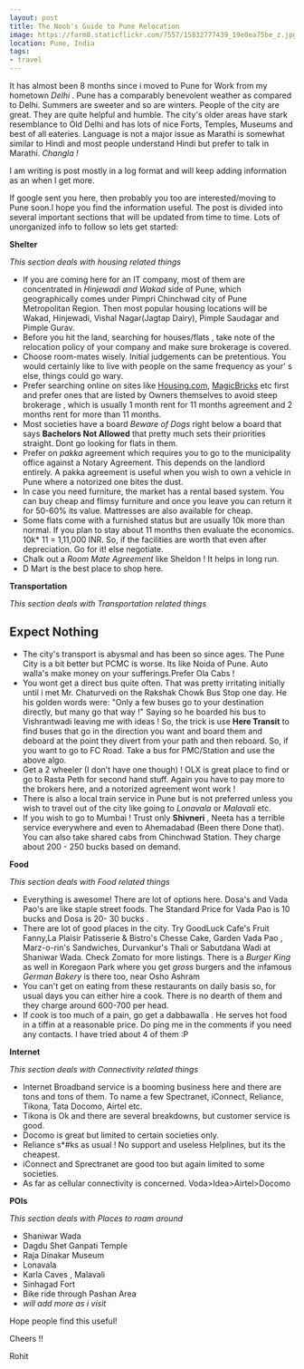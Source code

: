 ```yaml
---
layout: post
title: The Noob's Guide to Pune Relocation
image: https://farm8.staticflickr.com/7557/15832777439_19e0ea75be_z.jpg
location: Pune, India
tags:
- travel
---
```



It has almost been 8 months since i moved to Pune for Work from my hometown *Delhi* . Pune has a comparably benevolent weather as compared to Delhi. Summers are sweeter and so are winters. People of the city are great. They are quite helpful and humble. The city's older areas have stark resemblance to Old Delhi and has lots of nice Forts, Temples, Museums and best of all eateries. Language is not a major issue as Marathi is somewhat similar to Hindi and most people understand Hindi but prefer to talk in Marathi. *Changla !* 

I am writing is post mostly in a log format and will keep adding information as an when I get more. 

If google sent you here, then probably you too are interested/moving to Pune soon.I hope you find the information useful. The post is divided into several important sections that will be updated from time to time. Lots of unorganized info to follow so lets get started:

**Shelter**

*This section deals with housing related things*

- If you are coming here for an IT company, most of them are concentrated in *Hinjewadi and Wakad* side of Pune, which geographically comes under Pimpri Chinchwad city of Pune Metropolitan Region. Then most popular housing locations will be Wakad, Hinjewadi, Vishal Nagar(Jagtap Dairy), Pimple Saudagar and Pimple Gurav.
- Before you hit the land, searching for houses/flats , take note of the relocation policy of your company and make sure brokerage is covered.
- Choose room-mates wisely. Initial judgements can be pretentious. You would certainly like to live with people on the same frequency as your' s else, things could go wary. 
- Prefer searching online on sites like [Housing.com](http://housing.com/), [MagicBricks](http://www.magicbricks.com) etc first and prefer ones that are listed by Owners themselves to avoid steep brokerage , which is usually 1 month rent for 11 months agreement and 2 months rent for more than 11 months.
- Most societies have a board *Beware of Dogs* right below a board that says **Bachelors Not Allowed** that pretty much sets their priorities straight. Dont go looking for flats in them.
- Prefer on *pakka* agreement which requires you to go to the municipality office against a Notary Agreement. This depends on the landlord entirely. A pakka agreement is useful when you wish to own a vehicle in Pune where a notorized one bites the dust.
- In case you need furniture, the market has a rental based system. You can buy cheap and flimsy furniture and once you leave you can return it for 50-60% its value. Mattresses are also available for cheap.
- Some flats come with a furnished status but are usually 10k more than normal. If you plan to stay about 11 months then evaluate the economics. 10k* 11 = 1,11,000 INR. So, if the facilities are worth that even after depreciation. Go for it! else negotiate. 
- Chalk out a *Room Mate Agreement* like Sheldon ! It helps in long run.
- D Mart is the best place to shop here.

**Transportation**

*This section deals with Transportation related things*

Expect Nothing
--------------

- The city's transport is abysmal and has been so since ages. The Pune City is a bit better but PCMC is worse. Its like Noida of Pune. Auto walla's make money on your sufferings.Prefer Ola Cabs !
- You wont get a direct bus quite often. That was pretty irritating initially until i met Mr. Chaturvedi on the Rakshak Chowk Bus Stop one day. He his golden words were:  "Only a few buses go to your destination directly, but many go that way !" Saying so he boarded his bus to Vishrantwadi leaving me with ideas ! So, the trick is use **Here Transit** to find buses that go in the direction you want and board them and deboard at the point they divert from your path and then reboard. So, if you want to go to FC Road. Take a bus for PMC/Station and use the above algo.
- Get a 2 wheeler (I don’t have one though) ! OLX is great place to find or go to Rasta Peth for second hand stuff. Again you have to pay more to the brokers here, and a notorized agreement wont work !
- There is also a local train service in Pune but is not preferred unless you wish to travel out of the city like going to *Lonavala* or *Malavali* etc.
- If you wish to go to Mumbai ! Trust only **Shivneri** , Neeta has a terrible service everywhere and even to Ahemadabad (Been there Done that). You can also take shared cabs from Chinchwad Station. They charge about 200 - 250 bucks based on demand. 
  
**Food**

*This section deals with Food related things*

- Everything is awesome! There are lot of options here. Dosa's and Vada Pao's are like staple street foods. The Standard Price for Vada Pao is 10 bucks and Dosa is 20- 30 bucks .
- There are lot of good places in the city. Try GoodLuck Cafe's Fruit Fanny,La Plaisir Patisserie & Bistro's Chesse Cake, Garden Vada Pao , Marz-o-rin's Sandwiches, Durvankur's Thali or Sabutdana Wadi at Shaniwar Wada. Check Zomato for more listings. There is a *Burger King* as well in Koregaon Park where you get *gross* burgers and the infamous *German Bakery* is there too, near Osho Ashram 
- You can't get on eating from these restaurants on daily basis so, for usual days you can either hire a cook. There is no dearth of them and they charge around 600-700 per head. 
- If cook is too much of a pain, go get a dabbawalla . He serves hot food in a tiffin at a reasonable price. Do ping me in the comments if you need any contacts. I have tried about 4 of them :P

**Internet**

*This section deals with Connectivity related things*

- Internet Broadband service is a booming business here and there are tons and tons of them. To name a few Spectranet, iConnect, Reliance, Tikona, Tata Docomo, Airtel etc.
- Tikona is Ok and there are several breakdowns, but customer service is good.
- Docomo is great but limited to certain societies only.
- Reliance s*#ks as usual ! No support and useless Helplines, but its the cheapest.
- iConnect and Sprectranet are good too but again limited to some societies.
- As far as cellular connectivity is concerned. Voda>Idea>Airtel>Docomo


**POIs**


*This section deals with Places to roam around*

- Shaniwar Wada
- Dagdu Shet Ganpati Temple
- Raja Dinakar Museum 
- Lonavala
- Karla Caves , Malavali
- Sinhagad Fort
- Bike ride through Pashan Area
- *will add more as i visit*


Hope people find this useful!


Cheers !!

Rohit 







 
